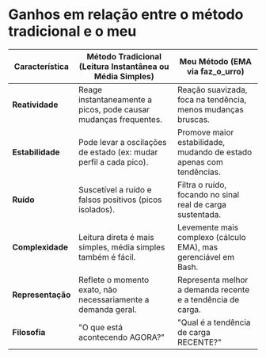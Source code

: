 # Ganhos em relação entre o método tradicional e o meu

| **Característica** | **Método Tradicional (Leitura Instantânea ou Média Simples)**     | **Meu Método (EMA via faz\_o\_urro)**                                |
| ------------------ | ----------------------------------------------------------------- | -------------------------------------------------------------------- |
| **Reatividade**    | Reage instantaneamente a picos, pode causar mudanças frequentes.  | Reação suavizada, foca na tendência, menos mudanças bruscas.         |
| **Estabilidade**   | Pode levar a oscilações de estado (ex: mudar perfil a cada pico). | Promove maior estabilidade, mudando de estado apenas com tendências. |
| **Ruído**          | Suscetível a ruído e falsos positivos (picos isolados).           | Filtra o ruído, focando no sinal real de carga sustentada.           |
| **Complexidade**   | Leitura direta é mais simples, média simples também é fácil.      | Levemente mais complexo (cálculo EMA), mas gerenciável em Bash.      |
| **Representação**  | Reflete o momento exato, não necessariamente a demanda geral.     | Representa melhor a demanda recente e a tendência de carga.          |
| **Filosofia**      | "O que está acontecendo AGORA?"                                   | "Qual é a tendência de carga RECENTE?"                               |

